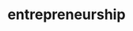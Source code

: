 ---
title: "entrepreneurship"
id: tag.id
permalink: "/tags/entrepreneurship"
videos: [725,975,1126,2552]
---